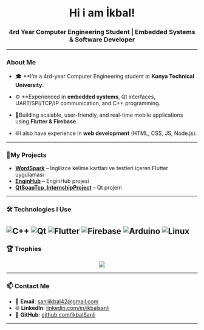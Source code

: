 <h1 align="center">Hi i am İkbal!</h1>
<h3 align="center">4rd Year Computer Engineering Student | Embedded Systems & Software Developer</h3>

---

###   About Me

- 🎓 **I’m a 4rd-year Computer Engineering student at **Konya Technical University**.

- ⚙️ **Experienced in **embedded systems**, Qt interfaces, UART/SPI/TCP/IP communication, and C++ programming.

- 📱Building scalable, user-friendly, and real-time mobile applications using **Flutter & Firebase**.


- 🌐I also have experience in **web development** (HTML, CSS, JS, Node.js).

---

### 🚀My Projects

-  [**WordSpark**](https://github.com/ikbalSanli/wordspark) – İngilizce kelime kartları ve testleri içeren Flutter uygulaması  
-  [**EnginHub**](https://github.com/ikbalSanli/EngineHub) – EnginHub projesi
-  [**QtSoapTcp_InternshipProject**](https://github.com/ikbalSanli/QtSoapTcp_InternshipProject) – Qt projem  

---

### 🛠️ Technologies I Use

![C++](https://img.shields.io/badge/C++-00599C?style=for-the-badge&logo=cplusplus&logoColor=white)
![Qt](https://img.shields.io/badge/Qt-41CD52?style=for-the-badge&logo=qt&logoColor=white)
![Flutter](https://img.shields.io/badge/Flutter-02569B?style=for-the-badge&logo=flutter&logoColor=white)
![Firebase](https://img.shields.io/badge/Firebase-FFCA28?style=for-the-badge&logo=firebase&logoColor=black)
![Arduino](https://img.shields.io/badge/Arduino-00979D?style=for-the-badge&logo=arduino&logoColor=white)
![Linux](https://img.shields.io/badge/Linux-FCC624?style=for-the-badge&logo=linux&logoColor=black)
---

### 🏆 Trophies

<p align="center">
  <img src="https://github-profile-trophy.vercel.app/?username=ikbalSanli&theme=radical&no-bg=true&margin-w=10"/>
</p>

---

### 📫 Contact Me

- 📧 **Email**: sanliikbal42@gmail.com  
- 🌐 **LinkedIn**: [linkedin.com/in/ikbalsanli](https://linkedin.com/in/ikbalsanli)  
- 💼 **GitHub**: [github.com/ikbalSanli](https://github.com/ikbalSanli)

---


